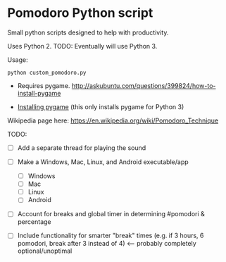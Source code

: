 # Pomodoro Python script

Small python scripts designed to help with productivity.

Uses Python 2. TODO: Eventually will use Python 3.

Usage: 

```
python custom_pomodoro.py
```

- Requires pygame. http://askubuntu.com/questions/399824/how-to-install-pygame

- [Installing pygame](https://www.pygame.org/wiki/GettingStarted) (this only installs pygame for Python 3)

Wikipedia page here: https://en.wikipedia.org/wiki/Pomodoro_Technique

TODO:

- [ ] Add a separate thread for playing the sound

- [ ] Make a Windows, Mac, Linux, and Android executable/app
  - [ ] Windows
  - [ ] Mac
  - [ ] Linux
  - [ ] Android

- [ ] Account for breaks and global timer in determining #pomodori & percentage

- [ ] Include functionality for smarter "break" times (e.g. if 3 hours, 6 pomodori, break after 3 instead of 4) <-- probably completely optional/unoptimal
